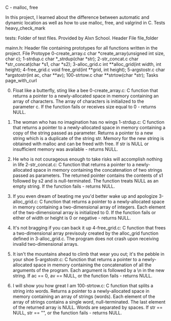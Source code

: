 C - malloc, free

In this project, I learned about the difference between automatic and dynamic location as well as how to use malloc, free, and valgrind in C. Tests heavy_check_mark

tests: Folder of test files. Provided by Alxn School.
Header File file_folder

mainn.h: Header file containing prototypes for all functions written in the project.
File Protoype 0-create_array.c char *create_array(unsigned int size, char c); 1-strdup.c char *_strdup(char *str); 2-str_concat.c char *str_concat(char *s1, char *s2); 3-alloc_grid.c int **alloc_grid(int width, int height); 4-free_grid.c void free_grid(int **grid, int height); 5-argstostr.c char *argstostr(int ac, char **av); 100-strtow.c char **strtow(char *str); Tasks page_with_curl

0. Float like a butterfly, sting like a bee
    0-create_array.c: C function that returns a pointer to a newly-allocated space in memory containing an array of characters.
        The array of characters is initialized to the parameter c.
        If the function fails or receives size equal to 0 - returns NULL.

1. The woman who has no imagination has no wings
    1-strdup.c: C function that returns a pointer to a newly-allocated space in memory containing a copy of the string passed as parameter.
        Returns a pointer to a new string which is a duplicate of the string str.
        Memory for the new string is obtained with malloc and can be freed with free.
        If str is NULL or insufficient memory was available - returns NULL.

2. He who is not courageous enough to take risks will accomplish nothing in life
    2-str_concat.c: C function that returns a pointer to a newly-allocated space in memory containing the concatenation of two strings passed as parameters.
        The returned pointer contains the contents of s1 followed by s2 and is null-terminated.
        The function treats NULL as an empty string.
        If the function fails - returns NULL.

3. If you even dream of beating me you'd better wake up and apologize
    3-alloc_grid.c: C function that returns a pointer to a newly-allocated space in memory containing a two-dimensional array of integers.
        Each element of the two-dimensional array is initialized to 0.
        If the function fails or either of width or height is 0 or negative - returns NULL.

4. It's not bragging if you can back it up
    4-free_grid.c: C function that frees a two-dimensional array previsouly created by the alloc_grid function defined in 3-alloc_grid.c.
        The program does not crash upon receiving invalid two-dimensional arrays.

5. It isn't the mountains ahead to climb that wear you out; it's the pebble in your shoe
    5-argstostr.c: C function that returns a pointer to a newly-allocated space in memory containing the concatenation of all the arguments of the program.
        Each argument is followed by a \n in the new string.
        If ac == 0, av == NULL, or the function fails - returns NULL.

6. I will show you how great I am
    100-strtow.c: C function that splits a string into words.
        Returns a pointer to a newly-allocated space in memory containing an array of strings (words).
        Each element of the array of strings contains a single word, null-terminated.
        The last element of the returned array is NULL.
        Words are separated by spaces.
        If str == NULL, str == "", or the function fails - returns NULL.
